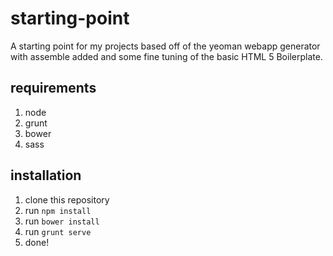 # starting-point

A starting point for my projects based off of the yeoman webapp generator with assemble added and some fine tuning of the basic HTML 5 Boilerplate.

## requirements
1.  node
2.  grunt
3.  bower
4.  sass

## installation
1.  clone this repository
2.  run `npm install`
3.  run `bower install`
4.  run `grunt serve`
5.  done!